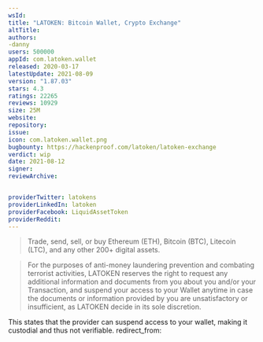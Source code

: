 ```yaml
---
wsId: 
title: "LATOKEN: Bitcoin Wallet, Crypto Exchange"
altTitle: 
authors:
-danny
users: 500000
appId: com.latoken.wallet
released: 2020-03-17
latestUpdate: 2021-08-09
version: "1.87.03"
stars: 4.3
ratings: 22265
reviews: 10929
size: 25M
website: 
repository: 
issue: 
icon: com.latoken.wallet.png
bugbounty: https://hackenproof.com/latoken/latoken-exchange
verdict: wip
date: 2021-08-12
signer: 
reviewArchive:


providerTwitter: latokens
providerLinkedIn: latoken
providerFacebook: LiquidAssetToken
providerReddit: 
---
```

>Trade, send, sell, or buy Ethereum (ETH), Bitcoin (BTC), Litecoin (LTC), and any other 200+ digital assets.

>For  the  purposes  of  anti-money  laundering  prevention  and  combating  terrorist  activities, LATOKEN reserves the right  to request  any additional information and documents from you about you and/or your Transaction, and suspend your access to your Wallet anytime in case the documents or information provided by you are unsatisfactory or insufficient, as LATOKEN decide in its sole discretion.

This states that the provider can suspend access to your wallet, making it custodial and thus not verifiable.
redirect_from:

